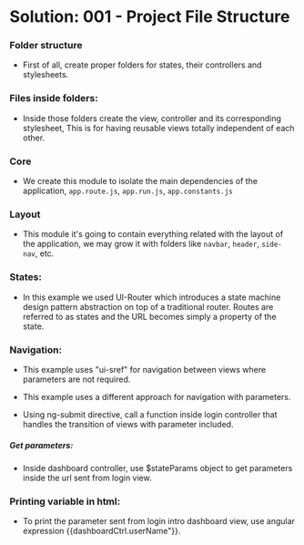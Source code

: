 # Solution: 001 - Project File Structure

### Folder structure

* First of all, create proper folders for states, their controllers and stylesheets.

### Files inside folders:

* Inside those folders create the view, controller and its corresponding stylesheet, This is for having reusable views totally independent of each other.

### Core

* We create this module to isolate the main dependencies of the application, `app.route.js`, `app.run.js`, `app.constants.js`

### Layout

* This module it's going to contain everything related with the layout of the application, we may grow it with folders like `navbar`, `header`, `side-nav`, etc. 

### States:

* In this example we used UI-Router which introduces a state machine design pattern abstraction on top of a traditional router. Routes are referred to as states and the URL becomes simply a property of the state.


### Navigation:

* This example uses "ui-sref" for navigation between views where parameters are not required.

* This example uses a different approach for navigation with parameters.

* Using ng-submit directive, call a function inside login controller that handles the transition of views with parameter included.

##### Get parameters:

* Inside dashboard controller, use $stateParams object to get parameters inside the url sent from login view.


### Printing variable in html:

* To print the parameter sent from login intro dashboard view, use angular expression {{dashboardCtrl.userName"}}.


[1]: http://bguiz.github.io/js-standards/angularjs/application-structure-lift-principle/
[2]: https://github.com/johnpapa/angular-styleguide/blob/master/a1/README.md#style-y150
